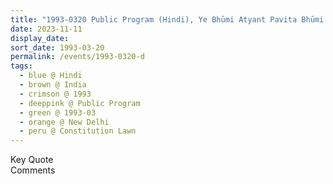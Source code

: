 ```yaml
---
title: "1993-0320 Public Program (Hindi), Ye Bhūmi Atyant Pavita Bhūmi Hain, Pendal, Constitution Lawn, New Delhi, India"
date: 2023-11-11
display_date: 
sort_date: 1993-03-20
permalink: /events/1993-0320-d
tags:
  - blue @ Hindi
  - brown @ India
  - crimson @ 1993
  - deeppink @ Public Program
  - green @ 1993-03
  - orange @ New Delhi
  - peru @ Constitution Lawn
---
```


<wave-list>
  <list-title color="green" width="75">Key Quote</list-title>
  <list-item color="BlanchedAlmond"  width="200"></list-item>
  <list-item color="Lavender"></list-item>
  <list-item color="BlanchedAlmond"></list-item>
</wave-list>

<br>

<wave-list>
  <list-title color="green" width="75">Comments</list-title>
  <list-item color="BlanchedAlmond"  width="200"></list-item>
  <list-item color="Lavender"></list-item>
  <list-item color="BlanchedAlmond"></list-item>
</wave-list>